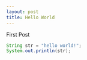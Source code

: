 ```yaml
---
layout: post
title: Hello World
---
```


First Post
```java
String str = "hello world!";
System.out.println(str);
```
